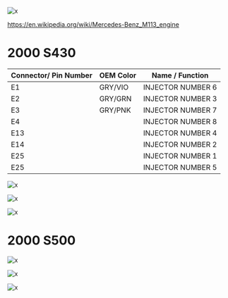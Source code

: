 ![x](OEM-Docs/Mercedes/mercedes_170.png)

https://en.wikipedia.org/wiki/Mercedes-Benz_M113_engine

# 2000 S430


| Connector/ Pin Number | OEM Color | Name / Function | 
| --------------------- |------- |---------------- |
| E1  |  GRY/VIO        | INJECTOR NUMBER 6   |                         
| E2  |  GRY/GRN        | INJECTOR NUMBER 3  |                             
| E3  |  GRY/PNK        | INJECTOR NUMBER 7  |                             
| E4  |                 | INJECTOR NUMBER 8  |                             
| E13 |                 | INJECTOR NUMBER 4   |                             
| E14 |                 | INJECTOR NUMBER 2  |                             
| E25 |                 | INJECTOR NUMBER 1  |                             
| E25 |                 | INJECTOR NUMBER 5  |                             


![x](OEM-Docs/Mercedes/2000_s430_page_1.png)

![x](OEM-Docs/Mercedes/2000_s430_page_2.png)

![x](OEM-Docs/Mercedes/2000_s430_page_3.png)


# 2000 S500

![x](OEM-Docs/Mercedes/2000_s500_page_1.png)

![x](OEM-Docs/Mercedes/2000_s500_page_2.png)

![x](OEM-Docs/Mercedes/2000_s500_page_3.png)
